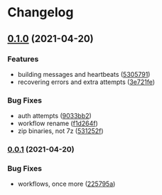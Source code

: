 # Changelog

## [0.1.0](https://www.github.com/bythewood/netmon/compare/v0.0.1...v0.1.0) (2021-04-20)


### Features

* building messages and heartbeats ([5305791](https://www.github.com/bythewood/netmon/commit/53057911271409620fc9581fe68ed9eee5a24017))
* recovering errors and extra attempts ([3e721fe](https://www.github.com/bythewood/netmon/commit/3e721fe39ab9ab02427f9bf8f891dca75f5e435a))


### Bug Fixes

* auth attempts ([9033bb2](https://www.github.com/bythewood/netmon/commit/9033bb29d875a18d59eacae6856c99809930cedd))
* workflow rename ([f1d264f](https://www.github.com/bythewood/netmon/commit/f1d264f1bd2b6f3f601a6a08f1dbcc4a25df3ac0))
* zip binaries, not 7z ([531252f](https://www.github.com/bythewood/netmon/commit/531252fa42be5210267cf725efc8846680dc0b4e))

### [0.0.1](https://www.github.com/bythewood/netmon/compare/v0.0.6...v0.0.1) (2021-04-20)


### Bug Fixes

* workflows, once more ([225795a](https://www.github.com/bythewood/netmon/commit/225795ac1dbc3829302743bc61fd39adc8095c21))
